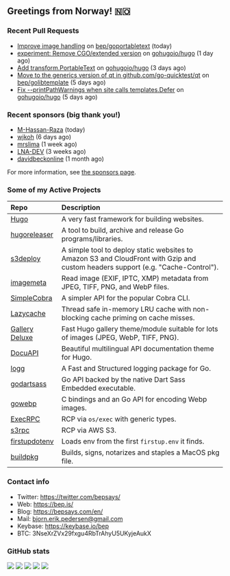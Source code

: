## Greetings from Norway! 🇳🇴

### Recent Pull Requests

- [Improve image handling](https://github.com/bep/goportabletext/pull/1) on [bep/goportabletext](https://github.com/bep/goportabletext) (today)
- [experiment: Remove CGO/extended version](https://github.com/gohugoio/hugo/pull/13440) on [gohugoio/hugo](https://github.com/gohugoio/hugo) (1 day ago)
- [Add transform.PortableText](https://github.com/gohugoio/hugo/pull/13432) on [gohugoio/hugo](https://github.com/gohugoio/hugo) (3 days ago)
- [Move to the generics version of qt in github.com/go-quicktest/qt](https://github.com/bep/golibtemplate/pull/5) on [bep/golibtemplate](https://github.com/bep/golibtemplate) (5 days ago)
- [Fix --printPathWarnings when site calls templates.Defer](https://github.com/gohugoio/hugo/pull/13421) on [gohugoio/hugo](https://github.com/gohugoio/hugo) (5 days ago)

### Recent sponsors (big thank you!)

- [M-Hassan-Raza](https://github.com/M-Hassan-Raza) (today)
- [wjkoh](https://github.com/wjkoh) (6 days ago)
- [mrslima](https://github.com/mrslima) (1 week ago)
- [LNA-DEV](https://github.com/LNA-DEV) (3 weeks ago)
- [davidbeckonline](https://github.com/davidbeckonline) (1 month ago)

For more information, see [the sponsors page](https://github.com/sponsors/bep/).

### Some of my Active Projects

| Repo  | Description |
| :---------------------------------------- | :------------------------------------------- |
| [Hugo](https://github.com/gohugoio/hugo)|A very fast framework for building websites. |
| [hugoreleaser](https://github.com/gohugoio/hugoreleaser)| A tool to build, archive and release Go programs/libraries.  |
| [s3deploy](https://github.com/bep/s3deploy)| A simple tool to deploy static websites to Amazon S3 and CloudFront with Gzip and custom headers support (e.g. "Cache-Control").|
| [imagemeta](https://github.com/bep/imagemeta)| Read image (EXIF, IPTC, XMP) metadata from JPEG, TIFF, PNG, and WebP files.|
| [SimpleCobra](https://github.com/bep/simplecobra)|A simpler API for the popular Cobra CLI.|
| [Lazycache](https://github.com/bep/lazycache)| Thread safe in-memory LRU cache with non-blocking cache priming on cache misses.  |
| [Gallery Deluxe](https://github.com/bep/gallerydeluxe)|Fast Hugo gallery theme/module suitable for lots of images (JPEG, WebP, TIFF, PNG).|
| [DocuAPI](https://github.com/bep/docuapi)| Beautiful multilingual API documentation theme for Hugo.  |
| [logg](https://github.com/bep/logg)| A Fast and Structured logging package for Go.  |
| [godartsass](https://github.com/bep/godartsass)| Go API backed by the native Dart Sass Embedded executable. |
| [gowebp](https://github.com/bep/gowebp)|C bindings and an Go API for encoding Webp images. |
| [ExecRPC](https://github.com/bep/execrpc)|RCP via `os/exec` with generic types.  |
| [s3rpc](https://github.com/bep/s3rpc)|RCP via AWS S3.|
| [firstupdotenv](https://github.com/bep/firstupdotenv)|Loads env from the first `firstup.env` it finds. |
| [buildpkg](https://github.com/bep/buildpkg)| Builds, signs, notarizes and staples a MacOS pkg file. |

### Contact info
- Twitter: https://twitter.com/bepsays/
- Web: https://bep.is/
- Blog: https://bepsays.com/en/
- Mail: bjorn.erik.pedersen@gmail.com
- Keybase: https://keybase.io/bep
- BTC: 3NseXrZVx29fxgu4RbTrAhyU5UKyjeAukX


### GitHub stats

![](https://github-profile-summary-cards.vercel.app/api/cards/profile-details?username=bep&theme=github)
![](https://github-profile-summary-cards.vercel.app/api/cards/repos-per-language?username=bep&theme=github)
![](https://github-profile-summary-cards.vercel.app/api/cards/most-commit-language?username=bep&theme=github)
![](https://github-profile-summary-cards.vercel.app/api/cards/stats?username=bep&theme=github)
![](https://github-profile-summary-cards.vercel.app/api/cards/productive-time?username=bep&theme=github)
